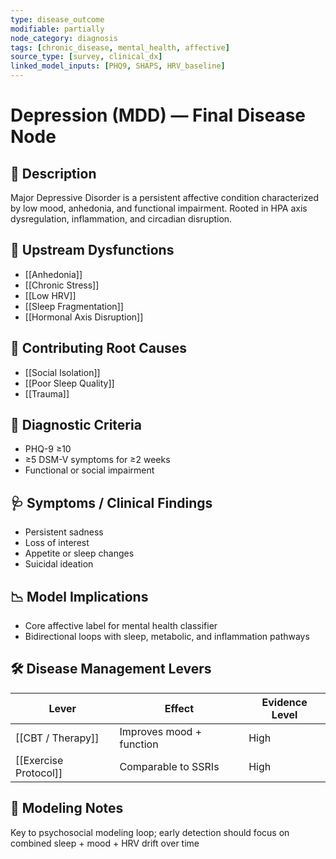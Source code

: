 ```yaml
---
type: disease_outcome
modifiable: partially
node_category: diagnosis
tags: [chronic_disease, mental_health, affective]
source_type: [survey, clinical_dx]
linked_model_inputs: [PHQ9, SHAPS, HRV_baseline]
---
```


# Depression (MDD) — Final Disease Node

## 🧨 Description
Major Depressive Disorder is a persistent affective condition characterized by low mood, anhedonia, and functional impairment. Rooted in HPA axis dysregulation, inflammation, and circadian disruption.

## 🔁 Upstream Dysfunctions
- [[Anhedonia]]
- [[Chronic Stress]]
- [[Low HRV]]
- [[Sleep Fragmentation]]
- [[Hormonal Axis Disruption]]

## 🔁 Contributing Root Causes
- [[Social Isolation]]
- [[Poor Sleep Quality]]
- [[Trauma]]

## 🔬 Diagnostic Criteria
- PHQ-9 ≥10
- ≥5 DSM-V symptoms for ≥2 weeks
- Functional or social impairment

## 🩺 Symptoms / Clinical Findings
- Persistent sadness
- Loss of interest
- Appetite or sleep changes
- Suicidal ideation

## 📉 Model Implications
- Core affective label for mental health classifier
- Bidirectional loops with sleep, metabolic, and inflammation pathways

## 🛠 Disease Management Levers
| Lever                 | Effect                 | Evidence Level |
|------------------------|------------------------|----------------|
| [[CBT / Therapy]]      | Improves mood + function | High         |
| [[Exercise Protocol]]  | Comparable to SSRIs     | High           |

## 🧠 Modeling Notes
Key to psychosocial modeling loop; early detection should focus on combined sleep + mood + HRV drift over time

